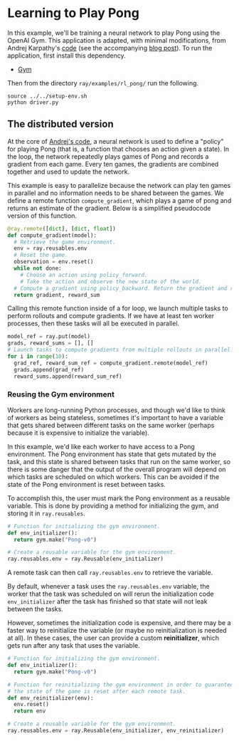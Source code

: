 # Learning to Play Pong

In this example, we'll be training a neural network to play Pong using the
OpenAI Gym. This application is adapted, with minimal modifications, from Andrej
Karpathy's
[code](https://gist.github.com/karpathy/a4166c7fe253700972fcbc77e4ea32c5) (see
the accompanying [blog post](http://karpathy.github.io/2016/05/31/rl/)). To run
the application, first install this dependency.

- [Gym](https://gym.openai.com/)

Then from the directory `ray/examples/rl_pong/` run the following.

```
source ../../setup-env.sh
python driver.py
```

## The distributed version

At the core of [Andrej's
code](https://gist.github.com/karpathy/a4166c7fe253700972fcbc77e4ea32c5), a
neural network is used to define a "policy" for playing Pong (that is, a
function that chooses an action given a state). In the loop, the network
repeatedly plays games of Pong and records a gradient from each game. Every ten
games, the gradients are combined together and used to update the network.

This example is easy to parallelize because the network can play ten games in
parallel and no information needs to be shared between the games. We define a
remote function `compute_gradient`, which plays a game of pong and returns an
estimate of the gradient. Below is a simplified pseudocode version of this
function.

```python
@ray.remote([dict], [dict, float])
def compute_gradient(model):
  # Retrieve the game environment.
  env = ray.reusables.env
  # Reset the game.
  observation = env.reset()
  while not done:
    # Choose an action using policy_forward.
    # Take the action and observe the new state of the world.
  # Compute a gradient using policy_backward. Return the gradient and reward.
  return gradient, reward_sum
```

Calling this remote function inside of a for loop, we launch multiple tasks to
perform rollouts and compute gradients. If we have at least ten worker
processes, then these tasks will all be executed in parallel.

```python
model_ref = ray.put(model)
grads, reward_sums = [], []
# Launch tasks to compute gradients from multiple rollouts in parallel.
for i in range(10):
  grad_ref, reward_sum_ref = compute_gradient.remote(model_ref)
  grads.append(grad_ref)
  reward_sums.append(reward_sum_ref)
```

### Reusing the Gym environment

Workers are long-running Python processes, and though we'd like to think of
workers as being stateless, sometimes it's important to have a variable that
gets shared between different tasks on the same worker (perhaps because it is
expensive to initialize the variable).

In this example, we'd like each worker to have access to a Pong environment. The
Pong environment has state that gets mutated by the task, and this state is
shared between tasks that run on the same worker, so there is some danger that
the output of the overall program will depend on which tasks are scheduled on
which workers. This can be avoided if the state of the Pong environment is reset
between tasks.

To accomplish this, the user must mark the Pong environment as a reusable
variable. This is done by providing a method for initializing the gym, and
storing it in `ray.reusables`.

```python
# Function for initializing the gym environment.
def env_initializer():
  return gym.make("Pong-v0")

# Create a reusable variable for the gym environment.
ray.reusables.env = ray.Reusable(env_initializer)
```

A remote task can then call `ray.reusables.env` to retrieve the variable.

By default, whenever a task uses the `ray.reusables.env` variable, the worker
that the task was scheduled on will rerun the initialization code
`env_initializer` after the task has finished so that state will not leak
between the tasks.

However, sometimes the initialization code is expensive, and there may be a
faster way to reinitialize the variable (or maybe no reinitialization is needed
at all). In these cases, the user can provide a custom **reinitializer**, which
gets run after any task that uses the variable.

```python
# Function for initializing the gym environment.
def env_initializer():
  return gym.make("Pong-v0")

# Function for reinitializing the gym environment in order to guarantee that
# the state of the game is reset after each remote task.
def env_reinitializer(env):
  env.reset()
  return env

# Create a reusable variable for the gym environment.
ray.reusables.env = ray.Reusable(env_initializer, env_reinitializer)
```
